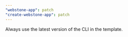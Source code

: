 ```yaml
---
"webstone-app": patch
"create-webstone-app": patch
---
```


Always use the latest version of the CLI in the template.
